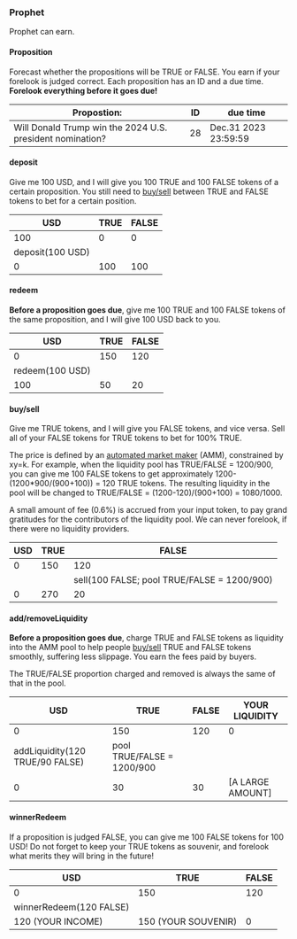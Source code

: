 ### Prophet

Prophet can earn.

#### Proposition

Forecast whether the propositions will be TRUE or FALSE. You earn if your forelook is judged correct. Each proposition has an ID and a due time. **Forelook everything before it goes due!**

| Propostion:                                               | ID   | due time             |
| --------------------------------------------------------- | ---- | -------------------- |
| Will Donald Trump win the 2024 U.S. president nomination? | 28   | Dec.31 2023 23:59:59 |

#### deposit

Give me 100 USD, and I will give you 100 TRUE and 100 FALSE tokens of a certain proposition. You still need to [buy/sell](#buysell) between TRUE and FALSE tokens to bet for a certain position. 

| USD              | TRUE | FALSE |
| ---------------- | ---- | ----- |
| 100              | 0    | 0     |
| deposit(100 USD) |      |       |
| 0                | 100  | 100   |

#### redeem

**Before a proposition goes due**, give me 100 TRUE and 100 FALSE tokens of the same proposition, and I will give 100 USD back to you. 

| USD             | TRUE | FALSE |
| --------------- | ---- | ----- |
| 0               | 150  | 120   |
| redeem(100 USD) |      |       |
| 100             | 50   | 20    |

#### buy/sell

Give me TRUE tokens, and I will give you FALSE tokens, and vice versa. Sell all of your FALSE tokens for TRUE tokens to bet for 100% TRUE. 

The price is defined by an [automated market maker](https://flamingo-1.gitbook.io/user-guide/v/master/flamingo-litepaper#convert) (AMM), constrained by xy=k. For example, when the liquidity pool has TRUE/FALSE = 1200/900, you can give me 100 FALSE tokens to get approximately 1200-(1200*900/(900+100)) = 120 TRUE tokens. The resulting liquidity in the pool will be changed to TRUE/FALSE = (1200-120)/(900+100) = 1080/1000.

A small amount of fee (0.6%) is accrued from your input token, to pay grand gratitudes for the contributors of the liquidity pool. We can never forelook, if there were no liquidity providers. 

| USD  | TRUE | FALSE                                       |
| ---- | ---- | ------------------------------------------- |
| 0    | 150  | 120                                         |
|      |      | sell(100 FALSE; pool TRUE/FALSE = 1200/900) |
| 0    | 270  | 20                                          |

#### add/removeLiquidity

**Before a proposition goes due**, charge TRUE and FALSE tokens as liquidity into the AMM pool to help people [buy/sell](#buysell) TRUE and FALSE tokens smoothly, suffering less slippage. You earn the fees paid by buyers. 

The TRUE/FALSE proportion charged and removed is always the same of that in the pool. 

| USD                             | TRUE                       | FALSE | YOUR LIQUIDITY   |
| ------------------------------- | -------------------------- | ----- | ---------------- |
| 0                               | 150                        | 120   | 0                |
| addLiquidity(120 TRUE/90 FALSE) | pool TRUE/FALSE = 1200/900 |       |                  |
| 0                               | 30                         | 30    | [A LARGE AMOUNT] |

#### winnerRedeem

If a proposition is judged FALSE, you can give me 100 FALSE tokens for 100 USD! Do not forget to keep your TRUE tokens as souvenir, and forelook what merits they will bring in the future!

| USD                     | TRUE                | FALSE |
| ----------------------- | ------------------- | ----- |
| 0                       | 150                 | 120   |
| winnerRedeem(120 FALSE) |                     |       |
| 120 (YOUR INCOME)       | 150 (YOUR SOUVENIR) | 0     |